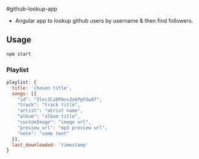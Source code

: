 #github-lookup-app

* Angular app to lookup github users by username & then find followers.

## Usage
```bash
npm start
```
### Playlist
```javascript
playlist: {
  title: 'chosen title',
  songs: [{
    "id": "3lec3CzDPAxsZokPph5w87",
    "track": "track title",
    "artist": "atrist name",
    "album": "album title",
    "customImage": "image url",
    "preview_url": "mp3 preview url",
    "note": "some text"
  }],
  last_downloaded: 'timestamp'
}
```
